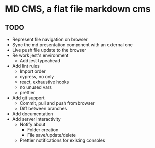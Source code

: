 # MD CMS, a flat file markdown cms

## TODO

- Represent file navigation on browser
- Sync the md presentation component with an external one
- Live push file update to the browser
- Re work jest's environment
  - Add jest typeahead
- Add lint rules
  - Import order
  - cypress, no only
  - react, exhaustive hooks
  - no unused vars
  - prettier
- Add git support
  - Commit, pull and push from browser
  - Diff between branches
- Add documentation
- Add server interactivity
  - Notify about
    - Folder creation
    - File save/update/delete
  - Prettier notifications for existing consoles
